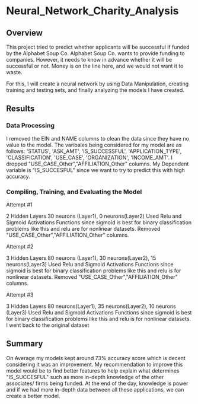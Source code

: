 # Neural_Network_Charity_Analysis
## Overview
This project tried to predict whether applicants will be successful if funded by the Alphabet Soup Co. Alphabet Soup Co. wants to provide funding to companies. However, it needs to know in advance whether it will be successful or not. Money is on the line here, and we would not want it to waste.

For this, I will create a neural network by using Data Manipulation, creating training and testing sets, and finally analyzing the models I have created.

## Results

### Data Processing

I removed the EIN and NAME columns to clean the data since they have no value to the model.
The varibales being considered for my model are as follows: 'STATUS', 'ASK_AMT', 'IS_SUCCESSFUL', 'APPLICATION_TYPE', 'CLASSIFICATION', 'USE_CASE', 'ORGANIZATION', 'INCOME_AMT'. I dropped "USE_CASE_Other","AFFILIATION_Other" columns.
My Dependent variable is "IS_SUCCESFUL" since we want to try to predict this with high accuracy.

### Compiling, Training, and Evaluating the Model 

Attempt #1

2 Hidden Layers
 30 neurons (Layer1), 0 neurons(Layer2)
Used Relu and Sigmoid Activations Functions since sigmoid is best for binary classification problems like this and relu are for nonlinear datasets.
Removed "USE_CASE_Other","AFFILIATION_Other" columns.

Attempt #2

3 Hidden Layers
80 neurons (Layer1), 30 neurons(Layer2), 15 neurons(Layer3)
Used Relu and Sigmoid Activations Functions since sigmoid is best for binary classification problems like this and relu is for nonlinear datasets.
Removed "USE_CASE_Other","AFFILIATION_Other" columns.

Attempt #3

3 Hidden Layers
80 neurons(Layer1), 35 neurons(Layer2), 10 neurons (Layer3)
Used Relu and Sigmoid Activations Functions since sigmoid is best for binary classification problems like this and relu is for nonlinear datasets.
I went back to the original dataset


## Summary
On Average my models kept around 73% accuracy score which is decent considering it was an improvement. My recommendation to improve this model would be to find better features to help explain what determines "IS_SUCCESFUL" such as more in-depth knowledge of the other associates/ firms being funded. At the end of the day, knowledge is power and if we had more in-depth data between all these applications, we can create a better model.